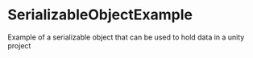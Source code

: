 # SerializableObjectExample
Example of a serializable object that can be used to hold data in a unity project
